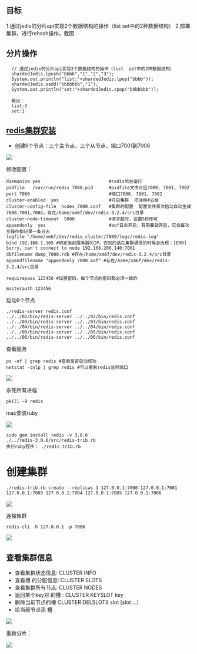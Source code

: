 ## 目标

1.通过jedis的分片api实现2个数据结构的操作（list  set中的2种数据结构）
2.部署集群，进行rehash操作，截图

## 分片操作

```
  // 通过jedis的分片api实现2个数据结构的操作（list  set中的2种数据结构）
  shardedJedis.lpush("bbbb","1","2","3");
  System.out.println("list:"+shardedJedis.lpop("bbbb"));
  shardedJedis.sadd("bbbbbbb","1");
  System.out.println("set:"+shardedJedis.spop("bbbbbbb"));
  
  输出：
  list:3
  set:1
```

## [redis集群安装](https://www.cnblogs.com/linjiqin/p/7451353.html)


- 创建6个节点：三个主节点、三个从节点，端口7001到7006

![](media/15171489062508.jpg)


修改配置：

	daemonize yes                          #redis后台运行
	pidfile   /var/run/redis_7000.pid      #pidfile文件对应7000, 7001, 7002
	port 7000                              #端口7000, 7001, 7002
	cluster-enabled  yes                   #开启集群  把注释#去掉
	cluster-config-file  nodes_7000.conf   #集群的配置  配置文件首次启动自动生成 7000,7001,7002，存在/home/xm6f/dev/redis-3.2.4/src目录
	cluster-node-timeout  5000             #请求超时，设置5秒即可
	appendonly  yes                        #aof日志开启，有需要就开启，它会每次写操作都记录一条日志
	logfile "/home/xm6f/dev/redis_cluster/7000/logs/redis.log"
	bind 192.168.1.105 #绑定当前服务器的IP，否则的话在集群通信的时候会出现：[ERR] Sorry, can't connect to node 192.168.200.140:7001
	dbfilename dump_7000.rdb #存在/home/xm6f/dev/redis-3.2.4/src目录
	appendfilename "appendonly_7000.aof" #存在/home/xm6f/dev/redis-3.2.4/src目录
	
	requirepass 123456 #设置密码，每个节点的密码都必须一致的
	
	masterauth 123456


启动6个节点
	
	./redis-server redis.conf
	../../02/bin/redis-server ../../02/bin/redis.conf
	../../03/bin/redis-server ../../03/bin/redis.conf
	../../04/bin/redis-server ../../04/bin/redis.conf
	../../05/bin/redis-server ../../05/bin/redis.conf
	../../06/bin/redis-server ../../06/bin/redis.conf


查看服务
	
	ps -ef | grep redis #查看是否启动成功
	netstat -tnlp | grep redis #可以看到redis监听端口
	
![](media/15171521455182.jpg)


杀死所有进程

	pkill -9 redis
	
mac安装ruby
	
![](media/15171523318516.jpg)

	sudo gem install redis -v 3.0.6
	./../redis-3.0.6/src/redis-trib.rb
	执行ruby程序： ./redis-trib.rb
	
# 创建集群
	
	./redis-trib.rb create --replicas 1 127.0.0.1:7000 127.0.0.1:7001 127.0.0.1:7003 127.0.0.1:7004 127.0.0.1:7005 127.0.0.1:7006
	
![](media/15171547676218.jpg)

连接集群
	
	redis-cli -h 127.0.0.1 -p 7000

![](media/15171549373875.jpg)


## 查看集群信息

- 查看集群状态信息: CLUSTER INFO
- 查看槽 的分配信息: CLUSTER SLOTS
- 查看集群所有节点: CLUSTER NODES
- 返回某个key对 的槽 : CLUSTER KEYSLOT key
- 删除当前节点的槽 CLUSTER DELSLOTS slot [slot ...]
- 给当前节点添 槽 

![](media/15171549136352.jpg)

重新分片：

![](media/15171556713544.jpg)


